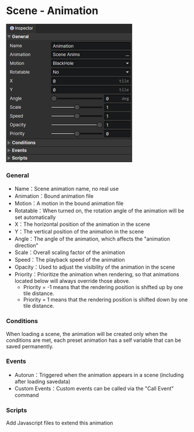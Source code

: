 # Scene - Animation

![](img/scene-animation-1.png)

### General

- Name：Scene animation name, no real use
- Animation：Bound animation file
- Motion：A motion in the bound animation file
- Rotatable：When turned on, the rotation angle of the animation will be set automatically
- X：The horizontal position of the animation in the scene
- Y：The vertical position of the animation in the scene
- Angle：The angle of the animation, which affects the "animation direction"
- Scale：Overall scaling factor of the animation
- Speed：The playback speed of the animation
- Opacity：Used to adjust the visibility of the animation in the scene
- Priority：Prioritize the animation when rendering, so that animations located below will always override those above.
  - Priority = -1 means that the rendering position is shifted up by one tile distance.
  - Priority = 1 means that the rendering position is shifted down by one tile distance.

### Conditions

When loading a scene, the animation will be created only when the conditions are met, each preset animation has a self variable that can be saved permanently.

### Events

- Autorun：Triggered when the animation appears in a scene (including after loading savedata)
- Custom Events：Custom events can be called via the "Call Event" command

### Scripts

Add Javascript files to extend this animation